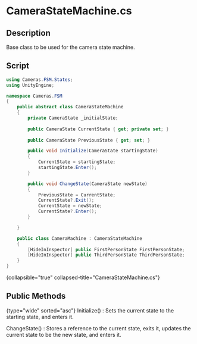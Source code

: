# CameraStateMachine.cs
<show-structure depth="2" />

## Description
Base class to be used for the camera state machine.
## Script
```C#
using Cameras.FSM.States;
using UnityEngine;

namespace Cameras.FSM
{
    public abstract class CameraStateMachine
    {
        private CameraState _initialState;
        
        public CameraState CurrentState { get; private set; }
        
        public CameraState PreviousState { get; set; }

        public void Initialize(CameraState startingState)
        {
            CurrentState = startingState;
            startingState.Enter();
        }

        public void ChangeState(CameraState newState)
        {
            PreviousState = CurrentState;
            CurrentState?.Exit();
            CurrentState = newState;
            CurrentState?.Enter();
        }

    }

    public class CameraMachine : CameraStateMachine
    {
        [HideInInspector] public FirstPersonState FirstPersonState;
        [HideInInspector] public ThirdPersonState ThirdPersonState;
    }
}
```
{collapsible="true" collapsed-title="CameraStateMachine.cs"}

## Public Methods
{type="wide" sorted="asc"}
Initialize()
: Sets the current state to the starting state, and enters it.

ChangeState()
: Stores a reference to the current state, exits it, updates the current state to be the new state, and enters it.